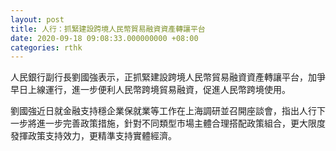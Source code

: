 ```yaml
---
layout: post
title: 人行：抓緊建設跨境人民幣貿易融資資產轉讓平台
date: 2020-09-18 09:08:33.000000000 +08:00
categories: rthk
---
```


人民銀行副行長劉國強表示，正抓緊建設跨境人民幣貿易融資資產轉讓平台，加爭早日上線運行，進一步便利人民幣跨境貿易融資，促進人民幣跨境使用。

劉國強近日就金融支持穩企業保就業等工作在上海調研並召開座談會，指出人行下一步將進一步完善政策措施，針對不同類型市場主體合理搭配政策組合，更大限度發揮政策支持效力，更精準支持實體經濟。
